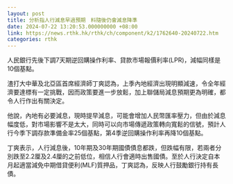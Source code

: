 ```yaml
---
layout: post
title: 分析指人行減息早過預期　料隨後仍會減息降準
date: 2024-07-22 13:20:53.000000000 +08:00
link: https://news.rthk.hk/rthk/ch/component/k2/1762640-20240722.htm
categories: rthk
---
```


人民銀行先後下調7天期逆回購操作利率、貸款市場報價利率(LPR)，減幅同樣是10個基點。

渣打大中華及北亞區首席經濟師丁爽認為，上季內地經濟出現明顯減速，令全年經濟要達標有一定挑戰，因而政策要進一步放鬆，加上聯儲局減息預期更為明確，都令人行作出有關決定。

他說，內地有必要減息，現時提早減息，可能會增加人民幣匯率壓力，但由於減息幅度低，對市場影響不是太大，同時可以向市場傳遞政策轉向寬鬆的信號，預計人行今季下調存款準備金率25個基點，第4季逆回購操作利率再降10個基點。

丁爽表示，人行減息後，10年期及30年期國債債息都跌，但跌幅有限，若兩者分別跌至2.2厘及2.4厘的之前低位，相信人行會適時出售國債。至於人行決定自本月起適當減免中期借貸便利(MLF)質押品，丁爽認為，反映人行鼓勵銀行持有長債。
